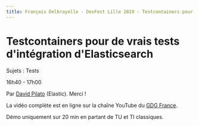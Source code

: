 ```yaml
---
title: François Delbrayelle - DevFest Lille 2019 - Testcontainers pour de vrais tests d'intégration d'Elasticsearch (notes)
---
```


# Testcontainers pour de vrais tests d'intégration d'Elasticsearch

Sujets : Tests

16h40 - 17h00

Par [David Pilato](https://twitter.com/dadoonet) (Elastic). Merci !

La vidéo complète est en ligne sur la chaîne YouTube du [GDG France](https://www.youtube.com/watch?v=hlfy1EDAP4U&).

Démo uniquement sur 20 min en partant de TU et TI classiques.
